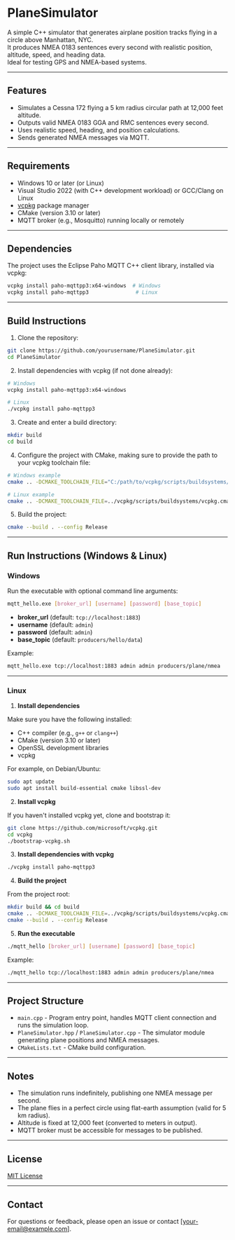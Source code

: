 # PlaneSimulator

A simple C++ simulator that generates airplane position tracks flying in a circle above Manhattan, NYC.  
It produces NMEA 0183 sentences every second with realistic position, altitude, speed, and heading data.  
Ideal for testing GPS and NMEA-based systems.

---

## Features

- Simulates a Cessna 172 flying a 5 km radius circular path at 12,000 feet altitude.
- Outputs valid NMEA 0183 GGA and RMC sentences every second.
- Uses realistic speed, heading, and position calculations.
- Sends generated NMEA messages via MQTT.

---

## Requirements

- Windows 10 or later (or Linux)
- Visual Studio 2022 (with C++ development workload) or GCC/Clang on Linux
- [vcpkg](https://github.com/microsoft/vcpkg) package manager
- CMake (version 3.10 or later)
- MQTT broker (e.g., Mosquitto) running locally or remotely

---

## Dependencies

The project uses the Eclipse Paho MQTT C++ client library, installed via vcpkg:

```bash
vcpkg install paho-mqttpp3:x64-windows  # Windows
vcpkg install paho-mqttpp3               # Linux
```

---

## Build Instructions

1. Clone the repository:

```bash
git clone https://github.com/yourusername/PlaneSimulator.git
cd PlaneSimulator
```

2. Install dependencies with vcpkg (if not done already):

```bash
# Windows
vcpkg install paho-mqttpp3:x64-windows

# Linux
./vcpkg install paho-mqttpp3
```

3. Create and enter a build directory:

```bash
mkdir build
cd build
```

4. Configure the project with CMake, making sure to provide the path to your vcpkg toolchain file:

```bash
# Windows example
cmake .. -DCMAKE_TOOLCHAIN_FILE="C:/path/to/vcpkg/scripts/buildsystems/vcpkg.cmake" -DVCPKG_TARGET_TRIPLET=x64-windows

# Linux example
cmake .. -DCMAKE_TOOLCHAIN_FILE=../vcpkg/scripts/buildsystems/vcpkg.cmake -DVCPKG_TARGET_TRIPLET=x64-linux
```

5. Build the project:

```bash
cmake --build . --config Release
```

---

## Run Instructions (Windows & Linux)

### Windows

Run the executable with optional command line arguments:

```bash
mqtt_hello.exe [broker_url] [username] [password] [base_topic]
```

- **broker_url** (default: `tcp://localhost:1883`)
- **username** (default: `admin`)
- **password** (default: `admin`)
- **base_topic** (default: `producers/hello/data`)

Example:

```bash
mqtt_hello.exe tcp://localhost:1883 admin admin producers/plane/nmea
```

---

### Linux

1. **Install dependencies**

Make sure you have the following installed:

- C++ compiler (e.g., `g++` or `clang++`)
- CMake (version 3.10 or later)
- OpenSSL development libraries
- vcpkg

For example, on Debian/Ubuntu:

```bash
sudo apt update
sudo apt install build-essential cmake libssl-dev
```

2. **Install vcpkg**

If you haven't installed vcpkg yet, clone and bootstrap it:

```bash
git clone https://github.com/microsoft/vcpkg.git
cd vcpkg
./bootstrap-vcpkg.sh
```

3. **Install dependencies with vcpkg**

```bash
./vcpkg install paho-mqttpp3
```

4. **Build the project**

From the project root:

```bash
mkdir build && cd build
cmake .. -DCMAKE_TOOLCHAIN_FILE=../vcpkg/scripts/buildsystems/vcpkg.cmake -DVCPKG_TARGET_TRIPLET=x64-linux
cmake --build . --config Release
```

5. **Run the executable**

```bash
./mqtt_hello [broker_url] [username] [password] [base_topic]
```

Example:

```bash
./mqtt_hello tcp://localhost:1883 admin admin producers/plane/nmea
```

---

## Project Structure

- `main.cpp` - Program entry point, handles MQTT client connection and runs the simulation loop.
- `PlaneSimulator.hpp` / `PlaneSimulator.cpp` - The simulator module generating plane positions and NMEA messages.
- `CMakeLists.txt` - CMake build configuration.

---

## Notes

- The simulation runs indefinitely, publishing one NMEA message per second.
- The plane flies in a perfect circle using flat-earth assumption (valid for 5 km radius).
- Altitude is fixed at 12,000 feet (converted to meters in output).
- MQTT broker must be accessible for messages to be published.

---

## License

[MIT License](LICENSE)

---

## Contact

For questions or feedback, please open an issue or contact [your-email@example.com].
